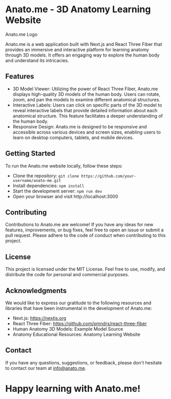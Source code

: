 
# Anato.me - 3D Anatomy Learning Website
Anato.me Logo

Anato.me is a web application built with Next.js and React Three Fiber that provides an immersive and interactive platform for learning anatomy through 3D models. It offers an engaging way to explore the human body and understand its intricacies.

## Features
- 3D Model Viewer: Utilizing the power of React Three Fiber, Anato.me displays high-quality 3D models of the human body. Users can rotate, zoom, and pan the models to examine different anatomical structures.
- Interactive Labels: Users can click on specific parts of the 3D model to reveal interactive labels that provide detailed information about each anatomical structure. This feature facilitates a deeper understanding of the human body.
- Responsive Design: Anato.me is designed to be responsive and accessible across various devices and screen sizes, enabling users to learn on desktop computers, tablets, and mobile devices.

## Getting Started
To run the Anato.me website locally, follow these steps:

- Clone the repository: `git clone https://github.com/your-username/anato-me.git`
- Install dependencies: `npm install`
- Start the development server: `npm run dev`
- Open your browser and visit http://localhost:3000

## Contributing
Contributions to Anato.me are welcome! If you have any ideas for new features, improvements, or bug fixes, feel free to open an issue or submit a pull request. Please adhere to the code of conduct when contributing to this project.

## License
This project is licensed under the MIT License. Feel free to use, modify, and distribute the code for personal and commercial purposes.

## Acknowledgments
We would like to express our gratitude to the following resources and libraries that have been instrumental in the development of Anato.me:

- Next.js: https://nextjs.org
- React Three Fiber: https://github.com/pmndrs/react-three-fiber
- Human Anatomy 3D Models: Example Model Source
- Anatomy Educational Resources: Anatomy Learning Website

## Contact
If you have any questions, suggestions, or feedback, please don't hesitate to contact our team at info@anato.me.

# Happy learning with Anato.me!
